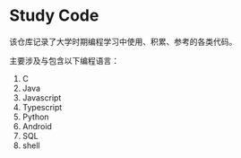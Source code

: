 # Study Code

该仓库记录了大学时期编程学习中使用、积累、参考的各类代码。

主要涉及与包含以下编程语言：

1. C
2. Java
3. Javascript
4. Typescript
5. Python
6. Android
7. SQL
8. shell

